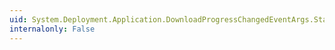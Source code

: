 ```yaml
---
uid: System.Deployment.Application.DownloadProgressChangedEventArgs.State
internalonly: False
---
```

